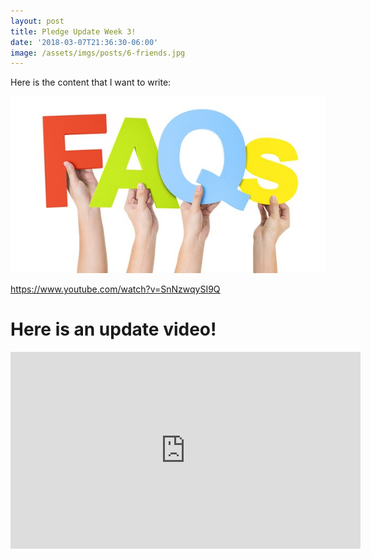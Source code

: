 ```yaml
---
layout: post
title: Pledge Update Week 3!
date: '2018-03-07T21:36:30-06:00'
image: /assets/imgs/posts/6-friends.jpg
---
```

Here is the content that I want to write:

![null](/assets/imgs/posts/faq.jpg)

<https://www.youtube.com/watch?v=SnNzwqySI9Q>

# **Here is an update video!**

<iframe width="560" height="315" src="https://www.youtube.com/embed/SnNzwqySI9Q" frameborder="0" allow="autoplay; encrypted-media" allowfullscreen></iframe>
